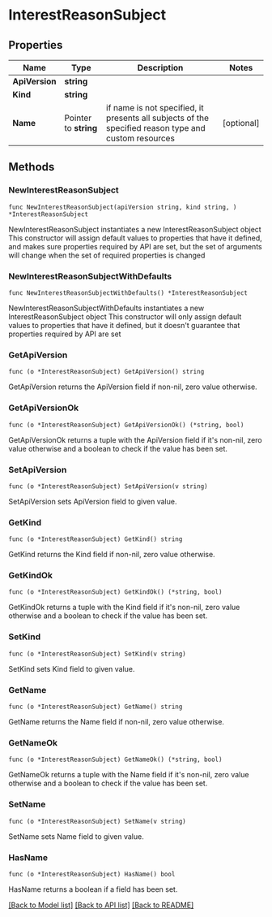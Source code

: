 # InterestReasonSubject

## Properties

Name | Type | Description | Notes
------------ | ------------- | ------------- | -------------
**ApiVersion** | **string** |  | 
**Kind** | **string** |  | 
**Name** | Pointer to **string** | if name is not specified, it presents all subjects of the specified reason type and custom resources | [optional] 

## Methods

### NewInterestReasonSubject

`func NewInterestReasonSubject(apiVersion string, kind string, ) *InterestReasonSubject`

NewInterestReasonSubject instantiates a new InterestReasonSubject object
This constructor will assign default values to properties that have it defined,
and makes sure properties required by API are set, but the set of arguments
will change when the set of required properties is changed

### NewInterestReasonSubjectWithDefaults

`func NewInterestReasonSubjectWithDefaults() *InterestReasonSubject`

NewInterestReasonSubjectWithDefaults instantiates a new InterestReasonSubject object
This constructor will only assign default values to properties that have it defined,
but it doesn't guarantee that properties required by API are set

### GetApiVersion

`func (o *InterestReasonSubject) GetApiVersion() string`

GetApiVersion returns the ApiVersion field if non-nil, zero value otherwise.

### GetApiVersionOk

`func (o *InterestReasonSubject) GetApiVersionOk() (*string, bool)`

GetApiVersionOk returns a tuple with the ApiVersion field if it's non-nil, zero value otherwise
and a boolean to check if the value has been set.

### SetApiVersion

`func (o *InterestReasonSubject) SetApiVersion(v string)`

SetApiVersion sets ApiVersion field to given value.


### GetKind

`func (o *InterestReasonSubject) GetKind() string`

GetKind returns the Kind field if non-nil, zero value otherwise.

### GetKindOk

`func (o *InterestReasonSubject) GetKindOk() (*string, bool)`

GetKindOk returns a tuple with the Kind field if it's non-nil, zero value otherwise
and a boolean to check if the value has been set.

### SetKind

`func (o *InterestReasonSubject) SetKind(v string)`

SetKind sets Kind field to given value.


### GetName

`func (o *InterestReasonSubject) GetName() string`

GetName returns the Name field if non-nil, zero value otherwise.

### GetNameOk

`func (o *InterestReasonSubject) GetNameOk() (*string, bool)`

GetNameOk returns a tuple with the Name field if it's non-nil, zero value otherwise
and a boolean to check if the value has been set.

### SetName

`func (o *InterestReasonSubject) SetName(v string)`

SetName sets Name field to given value.

### HasName

`func (o *InterestReasonSubject) HasName() bool`

HasName returns a boolean if a field has been set.


[[Back to Model list]](../README.md#documentation-for-models) [[Back to API list]](../README.md#documentation-for-api-endpoints) [[Back to README]](../README.md)



